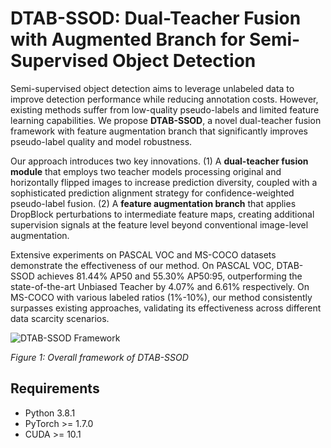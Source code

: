 # DTAB-SSOD: Dual-Teacher Fusion with Augmented Branch for Semi-Supervised Object Detection

Semi-supervised object detection aims to leverage unlabeled data to improve detection performance while reducing annotation costs. However, existing methods suffer from low-quality pseudo-labels and limited feature learning capabilities. We propose **DTAB-SSOD**, a novel dual-teacher fusion framework with feature augmentation branch that significantly improves pseudo-label quality and model robustness.

Our approach introduces two key innovations. (1) A **dual-teacher fusion module** that employs two teacher models processing original and horizontally flipped images to increase prediction diversity, coupled with a sophisticated prediction alignment strategy for confidence-weighted pseudo-label fusion. (2) A **feature augmentation branch** that applies DropBlock perturbations to intermediate feature maps, creating additional supervision signals at the feature level beyond conventional image-level augmentation.

Extensive experiments on PASCAL VOC and MS-COCO datasets demonstrate the effectiveness of our method. On PASCAL VOC, DTAB-SSOD achieves 81.44% AP50 and 55.30% AP50:95, outperforming the state-of-the-art Unbiased Teacher by 4.07% and 6.61% respectively. On MS-COCO with various labeled ratios (1%-10%), our method consistently surpasses existing approaches, validating its effectiveness across different data scarcity scenarios.

![DTAB-SSOD Framework](framework.png)

*Figure 1: Overall framework of DTAB-SSOD*

## Requirements

- Python 3.8.1
- PyTorch >= 1.7.0
- CUDA >= 10.1